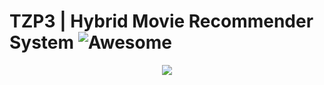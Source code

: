 # TZP3 | Hybrid Movie Recommender System ![Awesome](https://awesome.re/badge.svg)


<p align="center">
  <img src="![tzp3](img/tzp3_img.gif)">
</p>


